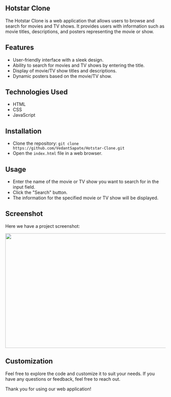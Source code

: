 ## Hotstar Clone

The Hotstar Clone is a web application that allows users to browse and search for movies and TV shows. It provides users with information such as movie titles, descriptions, and posters representing the movie or show.

## Features

- User-friendly interface with a sleek design.
- Ability to search for movies and TV shows by entering the title.
- Display of movie/TV show titles and descriptions.
- Dynamic posters based on the movie/TV show.

## Technologies Used

- HTML
- CSS
- JavaScript

## Installation

- Clone the repository: `git clone https://github.com/VedantSapate/Hotstar-Clone.git`
- Open the `index.html` file in a web browser.

## Usage

- Enter the name of the movie or TV show you want to search for in the input field.
- Click the "Search" button.
- The information for the specified movie or TV show will be displayed.

## Screenshot

Here we have a project screenshot:

<p align="center">
<img src="https://github.com/VedantSapate/Hotstar-Clone/assets/144541195/94136c2e-d868-476c-86dc-5a92af4f583c" width="640" height="360" />
</p>

## Customization

Feel free to explore the code and customize it to suit your needs. If you have any questions or feedback, feel free to reach out.

Thank you for using our web application!
